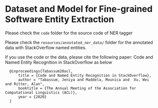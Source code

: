 # Dataset and Model for Fine-grained Software Entity Extraction

Please check the `code` folder for the source code of NER tagger

Please check the `resources/annotated_ner_data/` folder for the annotated data with StackOverflow named entities.


If you use the code or the data, please cite the following paper: Code and Named Entity Recognition in 
StackOverflow as below


      @inproceedings{Tabassum20acl,
          title = {Code and Named Entity Recognition in StackOverflow},
          author = "Tabassum, Jeniya and Maddela, Mounica and  Xu, Wei  and Ritter, Alan",
          booktitle = {The Annual Meeting of the Association for Computational Linguistics (ACL)},
          year = {2020}
      }

